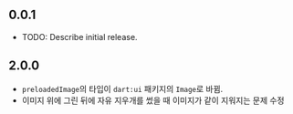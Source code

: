 ## 0.0.1

* TODO: Describe initial release.

## 2.0.0

* `preloadedImage`의 타입이 `dart:ui` 패키지의 `Image`로 바뀜.
* 이미지 위에 그린 뒤에 자유 지우개를 썼을 때 이미지가 같이 지워지는 문제 수정